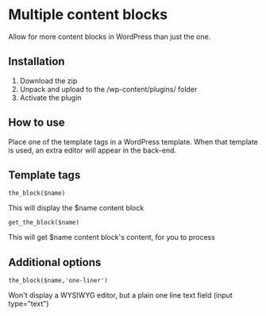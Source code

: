 Multiple content blocks
=========

Allow for more content blocks in WordPress than just the one. 


Installation
--------------
1. Download the zip
2. Unpack and upload to the /wp-content/plugins/ folder
3. Activate the plugin


How to use
--------------
Place one of the template tags in a WordPress template. When that template is used, an extra editor will appear in the back-end.


Template tags
--------------
	the_block($name)
This will display the $name content block

	get_the_block($name)
This will get $name content block's content, for you to process

Additional options
--------------
	the_block($name,'one-liner')
Won't display a WYSIWYG editor, but a plain one line text field (input type="text")